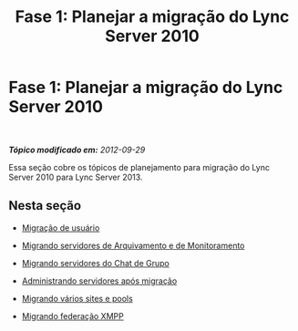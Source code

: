 ﻿---
title: 'Fase 1: Planejar a migração do Lync Server 2010'
TOCTitle: 'Fase 1: Planejar a migração do Lync Server 2010'
ms:assetid: 1461b343-05cd-44a3-b722-4c297708de31
ms:mtpsurl: https://technet.microsoft.com/pt-br/library/JJ204698(v=OCS.15)
ms:contentKeyID: 49305968
ms.date: 05/19/2016
mtps_version: v=OCS.15
ms.translationtype: HT
---

# Fase 1: Planejar a migração do Lync Server 2010

 

_**Tópico modificado em:** 2012-09-29_

Essa seção cobre os tópicos de planejamento para migração do Lync Server 2010 para Lync Server 2013.

## Nesta seção

  - [Migração de usuário](user-migration.md)

  - [Migrando servidores de Arquivamento e de Monitoramento](migrating-archiving-and-monitoring-servers.md)

  - [Migrando servidores do Chat de Grupo](migrating-group-chat-servers.md)

  - [Administrando servidores após migração](administering-servers-after-migration.md)

  - [Migrando vários sites e pools](migrating-multiple-sites-and-pools.md)

  - [Migrando federação XMPP](migrating-xmpp-federation.md)

